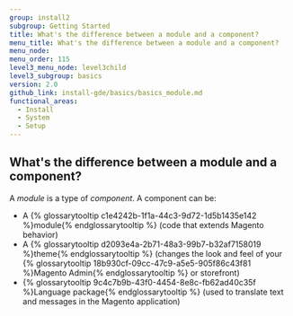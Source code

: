 ```yaml
---
group: install2
subgroup: Getting Started
title: What's the difference between a module and a component?
menu_title: What's the difference between a module and a component?
menu_node:
menu_order: 115
level3_menu_node: level3child
level3_subgroup: basics
version: 2.0
github_link: install-gde/basics/basics_module.md
functional_areas:
  - Install
  - System
  - Setup
---
```

 
## What's the difference between a module and a component?
A *module* is a type of *component*. A component can be:

*	A {% glossarytooltip c1e4242b-1f1a-44c3-9d72-1d5b1435e142 %}module{% endglossarytooltip %} (code that extends Magento behavior)
*	A {% glossarytooltip d2093e4a-2b71-48a3-99b7-b32af7158019 %}theme{% endglossarytooltip %} (changes the look and feel of your {% glossarytooltip 18b930cf-09cc-47c9-a5e5-905f86c43f81 %}Magento Admin{% endglossarytooltip %} or storefront)
*	{% glossarytooltip 9c4c7b9b-43f0-4454-8e8c-fb62ad40c35f %}Language package{% endglossarytooltip %} (used to translate text and messages in the Magento application)
